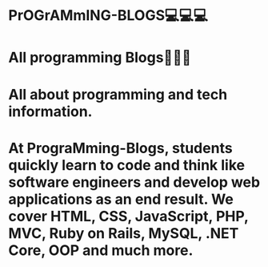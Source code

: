 # PrOGrAMmING-BLOGS💻💻💻

# All programming Blogs📖📖📖

# All about programming and tech information.


# At PrograMming-Blogs, students quickly learn to code and think like software engineers and develop web applications as an end result. We cover HTML, CSS, JavaScript, PHP, MVC, Ruby on Rails, MySQL, .NET Core, OOP and much more.
